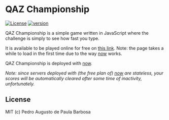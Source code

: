 # QAZ Championship

[![License][license-badge]][license-url]
[![version][version-badge]][version-url]

QAZ Championship is a simple game written in JavaScript where the challenge is simply to see how fast you type.

It is available to be played online for free on [this link][server-url]. Note: the page takes a while to load in the first time due to the way [now][now-url] works.

QAZ Championship is deployed with [now][now-url].

*Note: since servers deployed with (the free plan of) [now][now-url] are stateless, your scores will be automatically cleared after some time of inactivity, unfortunately.*

## License

MIT (c) Pedro Augusto de Paula Barbosa

[server-url]: https://qaz-championship-qrzzrpviqo.now.sh/
[license-badge]: https://badgen.net/github/license/papb/qaz-championship
[license-url]: LICENSE
[version-badge]: https://badgen.net/github/release/papb/qaz-championship
[version-url]: https://github.com/papb/qaz-championship/releases
[now-url]: https://zeit.co/now